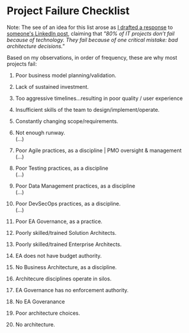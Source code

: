 
# Project Failure Checklist

Note: The see of an idea for this list arose as [I drafted a response](https://www.linkedin.com/feed/update/urn:li:activity:7297941507934769152?commentUrn=urn%3Ali%3Acomment%3A%28activity%3A7297941507934769152%2C7298066128637960193%29&dashCommentUrn=urn%3Ali%3Afsd_comment%3A%287298066128637960193%2Curn%3Ali%3Aactivity%3A7297941507934769152%29) to [someone's LinkedIn post](https://www.linkedin.com/posts/dennismulder_80-of-it-projects-dont-fail-because-of-activity-7297941507934769152-XhlI), claiming that _"80% of IT projects don’t fail because of technology. They fail because of one critical mistake: bad architecture decisions."_   

Based on my observations, in order of frequency, these are why most projects fail:   

1. Poor business model planning/validation.
2. Lack of sustained investment.
3. Too aggressive timelines...resulting in poor quality / user experience
4. Insufficient skills of the team to design/implement/operate.
5. Constantly changing scope/requirements.
6. Not enough runway.   
(...)


20. Poor Agile practices, as a discipline | PMO oversight & management   
(...)


30. Poor Testing practices, as a discipline   
(...)


40. Poor Data Management practices, as a discipline   
(...)


80. Poor DevSecOps practices, as a discipline.   
(...)


91. Poor EA Governance, as a practice.    
92. Poorly skilled/trained Solution Architects.
93. Poorly skilled/trained Enterprise Architects.
94. EA does not have budget authority.
95. No Business Architecture, as a discipline.
96. Architecure disciplines operate in silos.
97. EA Governance has no enforcement authority.
98. No EA Goveranance
99. Poor architecture choices.
100. No architecture.
